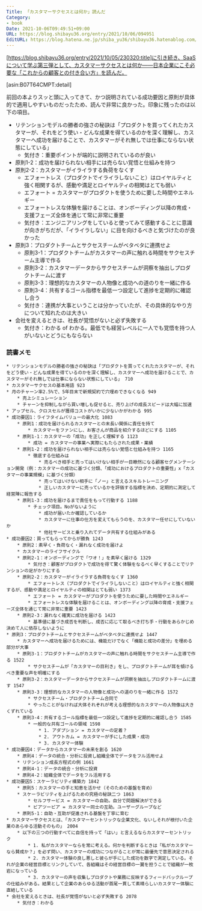```yaml
---
Title: 「カスタマーサクセスとは何か」読んだ
Category:
- book
Date: 2021-10-06T09:49:51+09:00
URL: https://blog.shibayu36.org/entry/2021/10/06/094951
EditURL: https://blog.hatena.ne.jp/shiba_yu36/shibayu36.hatenablog.com/atom/entry/13574176438019557505
---
```


[https://blog.shibayu36.org/entry/2021/10/05/230320:title]に引き続き、SaaSについて学ぶ第三弾として、カスタマーサクセスとは何か――日本企業にこそ必要な「これからの顧客との付き合い方」を読んだ。

[asin:B07T64CMPT:detail]

前回の本よりスッと頭に入ってきて、かつ説明されている成功要因と原則が具体的で適用しやすいものだったため、読んで非常に良かった。印象に残ったのは以下の項目。

* リテンションモデルの勝者の強さの秘訣は「プロダクトを買ってくれたカスタマーが、それをどう使い・どんな成果を得ているのかを深く理解し、カスタマーへ成功を届けることで、カスタマーがそれ無しでは仕事にならない状態にしている」
    * 気付き：重要ポイントが端的に説明されているのが良い
* 原則1-2：成功を届けられない相手には売らない覚悟と仕組みを持つ
* 原則2-2：カスタマーがイライラする負荷をなくす
    * エフォートレス（プロダクトでイライラしないこと）はロイヤルティと強く相関するが、感動や満足とロイヤルティの相関はとても弱い
    * エフォート = カスタマーがプロダクトを使うために要した時間やエネルギー
    * エフォートレスな体験を届けることは、オンボーディング以降の育成・支援フェーズ全体を通じて常に非常に重要
    * 気付き：エンジニアリングをしていると使ってみて感動することに意識が向きがちだが、「イライラしない」に目を向けるべきと気づけたのが良かった
* 原則3：プロダクトチームとサクセスチームがベタベタに連携せよ
    * 原則3-1：プロダクトチームがカスタマーの声に触れる時間をサクセスチーム主導で作る
    * 原則3-2：カスタマーデータからサクセスチームが洞察を抽出しプロダクトチームに渡す
    * 原則3-3：理想的なカスタマーの人物像と成功への道のりを一緒に作る
    * 原則3-4：共有するゴール指標を最低一つ設定して進捗を定期的に確認し合う
    * 気付き：連携が大事ということは分かっていたが、その具体的なやり方について知れたのは大きい
* 会社を変えるときは、社長が覚悟がないと必ず失敗する
    * 気付き：わかる of わかる。最低でも経営レベルに一人でも覚悟を持つ人がいないとどうにもならない

### 読書メモ
```
* リテンションモデルの勝者の強さの秘訣は「プロダクトを買ってくれたカスタマーが、それをどう使い・どんな成果を得ているのかを深く理解し、カスタマーへ成功を届けることで、カスタマーがそれ無しでは仕事にならない状態にしている」 710
* カスタマーサクセスの基本用語 923
* 月のチャーン率2.5%で、5年目末で新規契約で穴埋めできなくなる 949
	* 売上シミュレーション 
	* チャーンを抑制しながら買い増しも促せると、売り上げの成長スピードは大幅に加速
* アップセル、クロスセルが獲得コストがいかに少ないかがわかる 995
* 成功要因1：ライフタイムバリューの最大化 1083
	* 原則1：成功を届けられるカスタマーとの末長い関係に責任を持て
		* カスタマーをファンにし、お客さんが商品を紹介するほどにする 1105
	* 原則1-1：カスタマーの「成功」を正しく理解する 1123
		* 成功 = カスタマーの事業へ実際にもたらされた成果・業績
	* 原則1-2：成功を届けられない相手には売らない覚悟と仕組みを持つ 1165
		* 徹底する仕組みは
			* 売るべき相手と売ってはいけない相手が一目瞭然になる顧客セグメンテーション開発（例：カスタマーの成功に基づく分類、「成功におけるプロダクトの重要性」x「カスタマーの事業規模」に基づく分類）
			* 売ってはいけない相手に「ノー」と言えるスキルトレーニング
			* 正しいカスタマーに売っているかを評価する指標を決め、定期的に測定して経営陣に報告する
	* 原則1-3：成功を届けるまで責任をもって行動する 1188
		* チェック項目。Noがないように
			* 成功が届いたか確認しているか
			* カスタマーに仕事の仕方を変えてもらうのを、カスタマー任せにしていないか
			* 他社サービスと乗り入れてデータ共有する仕組みがある
* 成功要因2：買ってもらってからが勝負 1243
	* 原則2：素早く・負荷なく・漏れなく成功を届けよ
	* カスタマーのライフサイクル
	* 原則2-1：オンボーディングで「ワオ！」を素早く届ける 1329
		* 気付き：顧客がプロダクトで成功を得て驚く体験をなるべく早くすることでリテンションの足がかりにする
	* 原則2-2：カスタマーがイライラする負荷をなくす 1360
		* エフォートレス（プロダクトでイライラしないこと）はロイヤルティと強く相関するが、感動や満足とロイヤルティの相関はとても弱い 1373
		* エフォート = カスタマーがプロダクトを使うために要した時間やエネルギー
		* エフォートレスな体験を届けることは、オンボーディング以降の育成・支援フェーズ全体を通じて常に非常に重要 1423
	* 原則2-3：漏れなく確実に成功を届ける 1423
		* 基準値に基づき成否を判断し、成否に応じて取るべき打ち手・行動をあらかじめ決めて人に依存しないように
* 原則3：プロダクトチームとサクセスチームがベタベタに連携せよ 1447
	* カスタマーへ成功を届けるためには、機能だけでなく「機能と成功の差分」を埋める部分が大事
	* 原則3-1：プロダクトチームがカスタマーの声に触れる時間をサクセスチーム主導で作る 1522
		* サクセスチームが「カスタマーの目利き」をし、プロダクトチームが耳を傾けるべき重要な声を明確にする
	* 原則3-2：カスタマーデータからサクセスチームが洞察を抽出しプロダクトチームに渡す 1547
	* 原則3-3：理想的なカスタマーの人物像と成功への道のりを一緒に作る 1572
		* サクセスチーム・プロダクトチーム合同で
		* やったことがなければ大体それぞれが考える理想的なカスタマーの人物像は大きくずれている
	* 原則3-4：共有するゴール指標を最低一つ設定して進捗を定期的に確認し合う 1585
		* 一般的な共有ゴールの領域 1598
			* 1. アダプション = カスタマーの定着？
			* 2. アウトカム = カスタマーが手にした成果・成功
			* 3. カスタマー体験
* 成功要因4：データからカスタマーの未来を創る 1620
	* 原則4：データの統合・分析に投資し組織全体でデータをフル活用せよ
	* リテンション成長方程式の例 1661
	* 原則4-1：データの統合・分析に投資
	* 原則4-2：組織全体でデータをフル活用する
* 成功要因5：スケーラビリティ構築力 1842
	* 原則5：カスタマーの手と知恵を活かせ（そのための基盤を育め）
	* スケーラビリティを上げるための究極の秘訣二つ 1863
		* セルフサービス = カスタマーの自助。自分で問題解決ができる
		* ピアツーピア = カスタマー同士の互助。ユーザーグループなど
	* 原則5-1：自助・互助が促進される基盤を丁寧に育む
* カスタマーサクセスとは、「カスタマーセントリックな企業文化、ないしそれが根付いた企業のあらゆる活動そのもの」 2004
	* 以下の三つの行動すべてに自信を持って「はい」と言えるならカスタマーセントリック
		* 1. 私がカスタマーならを常に考える。何かを判断するときは「私がカスタマーなら賛成か？」を必ず問い、カスタマーの成功につながることが常に最優先で意思決定される
		* 2. カスタマー体験の良し悪しと彼らが手にした成功を数字で測定している。それが企業の経営目標とリンクしていて、各組織はその経営目標の一翼を担うことで組織が一枚岩になっている
		* 3. カスタマーの声を収集しプロダクトや業務に反映するフィードバックループの仕組みがある。結果として企業のあらゆる活動が首尾一貫して素晴らしいカスタマー体験に直結している
* 会社を変えるときは、社長が覚悟がないと必ず失敗する 2078
	* 気付き：わかる
```
